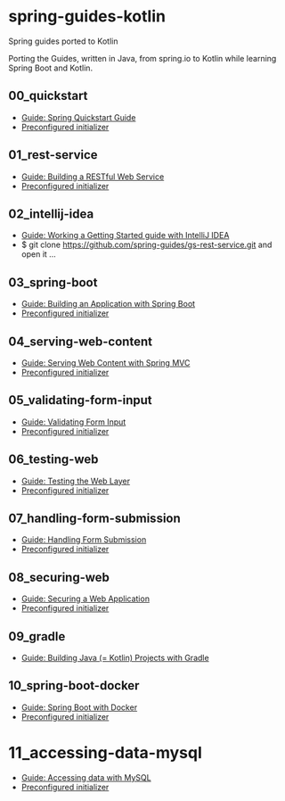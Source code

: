 # spring-guides-kotlin
Spring guides ported to Kotlin

Porting the Guides, written in Java, from spring.io to Kotlin while learning Spring Boot and Kotlin.

## 00_quickstart
- [Guide: Spring Quickstart Guide](https://spring.io/quickstart)
- [Preconfigured initializer](https://start.spring.io/#!type=gradle-project&language=kotlin&platformVersion=2.5.2.RELEASE&packaging=jar&jvmVersion=11&groupId=de.kubisflo&artifactId=quickstart&name=quickstart&description=Demo%20project%20for%20Spring%20Boot&packageName=de.kubisflo.quickstart&dependencies=web)

## 01_rest-service
- [Guide: Building a RESTful Web Service](https://spring.io/guides/gs/rest-service/)
- [Preconfigured initializer](https://start.spring.io/#!type=gradle-project&language=kotlin&platformVersion=2.5.2.RELEASE&packaging=jar&jvmVersion=11&groupId=de.kubisflo&artifactId=rest-service&name=rest-service&description=Demo%20project%20for%20Spring%20Boot&packageName=de.kubisflo.rest-service&dependencies=web)

## 02_intellij-idea
- [Guide: Working a Getting Started guide with IntelliJ IDEA](https://spring.io/guides/gs/intellij-idea/)
- $ git clone https://github.com/spring-guides/gs-rest-service.git and open it ...

## 03_spring-boot
- [Guide: Building an Application with Spring Boot](https://spring.io/guides/gs/spring-boot/)
- [Preconfigured initializer](https://start.spring.io/#!type=gradle-project&language=kotlin&platformVersion=2.5.3.RELEASE&packaging=jar&jvmVersion=11&groupId=de.kubisflo&artifactId=spring-boot&name=spring-boot&description=Demo%20project%20for%20Spring%20Boot&packageName=de.kubisflo.spring-boot&dependencies=web)

## 04_serving-web-content
- [Guide: Serving Web Content with Spring MVC](https://spring.io/guides/gs/serving-web-content/)
- [Preconfigured initializer](https://start.spring.io/#!type=gradle-project&language=kotlin&platformVersion=2.5.3.RELEASE&packaging=jar&jvmVersion=11&groupId=de.kubisflo&artifactId=serving-web-content&name=serving-web-content&description=Demo%20project%20for%20Spring%20Boot&packageName=de.kubisflo.serving-web-content&dependencies=web,thymeleaf,devtools)

## 05_validating-form-input
- [Guide: Validating Form Input](https://spring.io/guides/gs/validating-form-input/)
- [Preconfigured initializer](https://start.spring.io/#!type=gradle-project&language=kotlin&platformVersion=2.5.3.RELEASE&packaging=jar&jvmVersion=11&groupId=de.kubisflo&artifactId=validating-form-input&name=validating-form-input&description=Demo%20project%20for%20Spring%20Boot&packageName=de.kubisflo.validating-form-input&dependencies=web,thymeleaf,validation)

## 06_testing-web
- [Guide: Testing the Web Layer](https://spring.io/guides/gs/testing-web/)
- [Preconfigured initializer](https://start.spring.io/#!type=gradle-project&language=kotlin&platformVersion=2.5.3.RELEASE&packaging=jar&jvmVersion=11&groupId=de.kubisflo&artifactId=testing-web&name=testing-web&description=Demo%20project%20for%20Spring%20Boot&packageName=de.kubisflo.testing-web&dependencies=web)

## 07_handling-form-submission
- [Guide: Handling Form Submission](https://spring.io/guides/gs/handling-form-submission/)
- [Preconfigured initializer](https://start.spring.io/#!type=gradle-project&language=kotlin&platformVersion=2.5.3&packaging=jar&jvmVersion=11&groupId=de.kubisflo&artifactId=handling-form-submission&name=handling-form-submission&description=Demo%20project%20for%20Spring%20Boot&packageName=de.kubisflo.handling-form-submission&dependencies=web,thymeleaf)

## 08_securing-web
- [Guide: Securing a Web Application](https://spring.io/guides/gs/securing-web/)
- [Preconfigured initializer](https://start.spring.io/#!type=gradle-project&language=kotlin&platformVersion=2.5.5&packaging=jar&jvmVersion=11&groupId=de.kubisflo&artifactId=securing-web&name=securing-web&description=Demo%20project%20for%20Spring%20Boot&packageName=de.kubisflo.securing-web&dependencies=web,thymeleaf)

## 09_gradle
- [Guide: Building Java (= Kotlin) Projects with Gradle](https://spring.io/guides/gs/gradle/)

## 10_spring-boot-docker
- [Guide: Spring Boot with Docker](https://spring.io/guides/gs/spring-boot-docker/)
- [Preconfigured initializer](https://start.spring.io/#!type=gradle-project&language=kotlin&platformVersion=2.5.5&packaging=jar&jvmVersion=11&groupId=de.kubisflo&artifactId=spring-boot-docker&name=spring-boot-docker&description=Demo%20project%20for%20Spring%20Boot&packageName=de.kubisflo.spring-boot-docker&dependencies=web)

# 11_accessing-data-mysql
- [Guide: Accessing data with MySQL](https://spring.io/guides/gs/accessing-data-mysql/)
- [Preconfigured initializer](https://start.spring.io/#!type=gradle-project&language=kotlin&platformVersion=2.5.5&packaging=jar&jvmVersion=11&groupId=de.kubisflo&artifactId=accessing-data-mysql&name=accessing-data-mysql&description=Demo%20project%20for%20Spring%20Boot&packageName=de.kubisflo.accessing-data-mysql&dependencies=web,data-jdbc,mysql)
